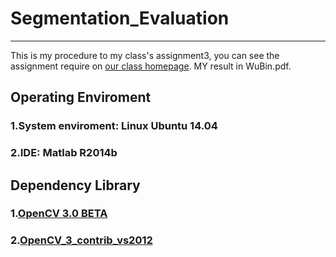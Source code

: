 # Segmentation_Evaluation

------
This is my procedure to my class's assignment3, you can see the assignment require on [our class homepage][3]. MY result in WuBin.pdf.

## Operating Enviroment

### 1.System enviroment: Linux Ubuntu 14.04
### 2.IDE: Matlab R2014b

## Dependency Library

### 1.[OpenCV 3.0 BETA][1]
### 2.[OpenCV_3_contrib_vs2012][2]


[1]:http://opencv.org/
[2]:https://github.com/Smorodov/OpenCV_3_contrib_vs2012
[3]:http://vision.ouc.edu.cn/~zhenghaiyong/courses/cv/2015spring/index.html
